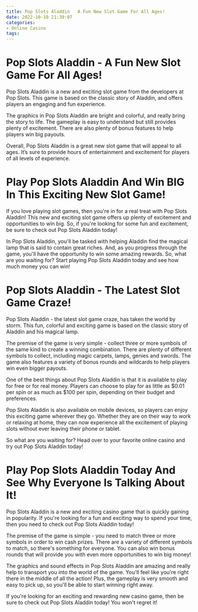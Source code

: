```yaml
---
title: Pop Slots Aladdin   A Fun New Slot Game For All Ages!
date: 2022-10-10 21:39:07
categories:
- Online Casino
tags:
---
```



#  Pop Slots Aladdin - A Fun New Slot Game For All Ages!

Pop Slots Aladdin is a new and exciting slot game from the developers at Pop Slots. This game is based on the classic story of Aladdin, and offers players an engaging and fun experience.

The graphics in Pop Slots Aladdin are bright and colorful, and really bring the story to life. The gameplay is easy to understand but still provides plenty of excitement. There are also plenty of bonus features to help players win big payouts.

Overall, Pop Slots Aladdin is a great new slot game that will appeal to all ages. It’s sure to provide hours of entertainment and excitement for players of all levels of experience.

#  Play Pop Slots Aladdin And Win BIG In This Exciting New Slot Game!

If you love playing slot games, then you're in for a real treat with Pop Slots Aladdin! This new and exciting slot game offers up plenty of excitement and opportunities to win big. So, if you're looking for some fun and excitement, be sure to check out Pop Slots Aladdin today!

In Pop Slots Aladdin, you'll be tasked with helping Aladdin find the magical lamp that is said to contain great riches. And, as you progress through the game, you'll have the opportunity to win some amazing rewards. So, what are you waiting for? Start playing Pop Slots Aladdin today and see how much money you can win!

#  Pop Slots Aladdin - The Latest Slot Game Craze!

Pop Slots Aladdin - the latest slot game craze, has taken the world by storm. This fun, colorful and exciting game is based on the classic story of Aladdin and his magical lamp.

The premise of the game is very simple - collect three or more symbols of the same kind to create a winning combination. There are plenty of different symbols to collect, including magic carpets, lamps, genies and swords. The game also features a variety of bonus rounds and wildcards to help players win even bigger payouts.

One of the best things about Pop Slots Aladdin is that it is available to play for free or for real money. Players can choose to play for as little as $0.01 per spin or as much as $100 per spin, depending on their budget and preferences.

Pop Slots Aladdin is also available on mobile devices, so players can enjoy this exciting game wherever they go. Whether they are on their way to work or relaxing at home, they can now experience all the excitement of playing slots without ever leaving their phone or tablet.

So what are you waiting for? Head over to your favorite online casino and try out Pop Slots Aladdin today!

#  Play Pop Slots Aladdin Today And See Why Everyone Is Talking About It!

Pop Slots Aladdin is a new and exciting casino game that is quickly gaining in popularity. If you're looking for a fun and exciting way to spend your time, then you need to check out Pop Slots Aladdin today!

The premise of the game is simple - you need to match three or more symbols in order to win cash prizes. There are a variety of different symbols to match, so there's something for everyone. You can also win bonus rounds that will provide you with even more opportunities to win big money!

The graphics and sound effects in Pop Slots Aladdin are amazing and really help to transport you into the world of the game. You'll feel like you're right there in the middle of all the action! Plus, the gameplay is very smooth and easy to pick up, so you'll be able to start winning right away.

If you're looking for an exciting and rewarding new casino game, then be sure to check out Pop Slots Aladdin today! You won't regret it!